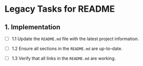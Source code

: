 # Legacy Tasks for README

## 1. Implementation

- [ ] 1.1 Update the `README.md` file with the latest project information.

- [ ] 1.2 Ensure all sections in the `README.md` are up-to-date.

- [ ] 1.3 Verify that all links in the `README.md` are working.
